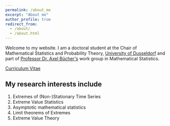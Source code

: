 ```yaml
---
permalink: /about_me
excerpt: "About me"
author_profile: true
redirect_from: 
  - /about/
  - /about.html
---
```


Welcome to my website. I am a doctoral student at the Chair of Mathematical Statistics and Probability Theory, [University of Dusseldorf](https://www.math.hhu.de/lehrstuehle-/-personen-/-ansprechpartner/innen/lehrstuehle-des-mathematischen-instituts/lehrstuhl-fuer-mathematische-statistik-und-wahrscheinlichkeitstheorie) and part of [Professor Dr. Axel Bücher's](https://www.math.hhu.de/en/chairs-/-people-/-contact-persons/the-chairs-of-the-mathematical-institute/chair-of-mathematical-statistics-and-calculus-of-probabilities/team/prof-dr-axel-buecher) work group in Mathematical Statistics.

[Curriculum Vitae](https://torbenstaud.github.io/cv/)


My research interests include
------
1. Extremes of (Non-)Stationary Time Series
2. Extreme Value Statistics
3. Asymptotic mathematical statistics
4. Limit theorems of Extremes
5. Extreme Value Theory


